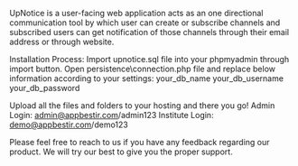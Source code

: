 UpNotice is a user-facing web application acts as an one directional communication tool by which user
can create or subscribe channels and subscribed users can get notification of those channels
through their email address or through website.

Installation Process:
Import upnotice.sql file into your phpmyadmin through import button. Open
persistence\connection.php file and replace below information according to your settings:
your_db_name
your_db_username
your_db_password

Upload all the files and folders to your hosting and there you go!
Admin Login: admin@appbestir.com/admin123
Institute Login: demo@appbestir.com/demo123

Please feel free to reach to us if you have any feedback regarding our
product. We will try our best to give you the proper support.
